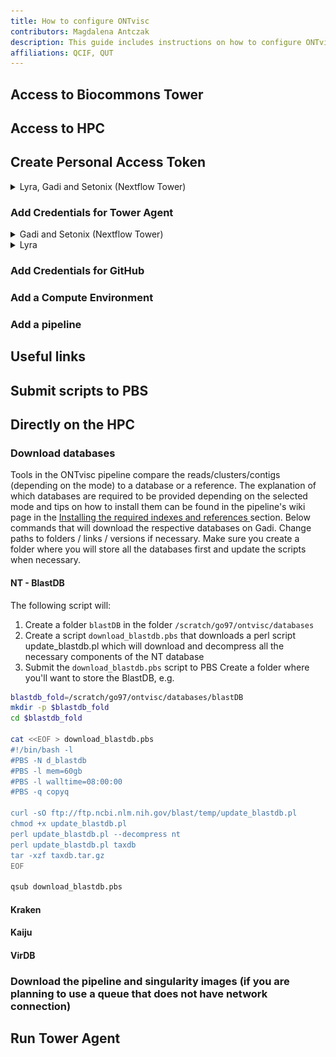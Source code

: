 ```yaml
---
title: How to configure ONTvisc
contributors: Magdalena Antczak
description: This guide includes instructions on how to configure ONTvisc on the following HPC Gadi, Setonix and Lyra
affiliations: QCIF, QUT
---
```

## Access to Biocommons Tower
## Access to HPC

## Create Personal Access Token
<details>
  <summary>
    Lyra, Gadi and Setonix (Nextflow Tower)
  </summary>
You will need the authentication token for running Tower Agent (Gadi, Setonix) and to direct monitoring of the pipeline to Nextflow Tower (Lyra). The authentication token can be created in `Your tokens` section of your profile in Nextflow Tower.<br> 
![Token](./images/token.png)
  <br>
More information on the authentication can be found in the Nextflow Tower documentation: [Authentication (Seqera)](https://help.tower.nf/23.2/api/overview/#authentication) and [Create Personal Token (Australian BioCommons)](https://docs.google.com/document/d/1DZ-dsaDjiM8bVo4VifPAXP7Nah7V7mHlluijb3KYj8E/edit#heading=h.ar0302xrqom4).
</details>

### Add Credentials for Tower Agent
<details>
  <summary>
    Gadi and Setonix (Nextflow Tower)
  </summary>
</details>

<details>
  <summary>
    Lyra
  </summary>
  You are only allowed to monitor jobs using Nextflow Tower on Lyra and that does not require running the Tower Agent.
</details>



### Add Credentials for GitHub
### Add a Compute Environment
### Add a pipeline



## Useful links
## Submit scripts to PBS

## Directly on the HPC
### Download databases
Tools in the ONTvisc pipeline compare the reads/clusters/contigs (depending on the mode) to a database or a reference. The explanation of which databases are required to be provided depending on the selected mode and tips on how to install them can be found in the pipeline's wiki page in the <a href="https://github.com/maelyg/ontvisc/wiki/Installation#installing-the-required-indexes-and-references"> Installing the required indexes and references </a> section. Below commands that will download the respective databases on Gadi. Change paths to folders / links / versions if necessary. Make sure you create a folder where you will store all the databases first and update the scripts when necessary.
#### NT - BlastDB
The following script will:
1) Create a folder ```blastDB``` in the folder ```/scratch/go97/ontvisc/databases```
2) Create a script ```download_blastdb.pbs``` that downloads a perl script update_blastdb.pl which will download and decompress all the necessary components of the NT database
3) Submit the ```download_blastdb.pbs``` script to PBS
Create a folder where you'll want to store the BlastDB, e.g.
```bash
blastdb_fold=/scratch/go97/ontvisc/databases/blastDB
mkdir -p $blastdb_fold
cd $blastdb_fold

cat <<EOF > download_blastdb.pbs
#!/bin/bash -l
#PBS -N d_blastdb
#PBS -l mem=60gb
#PBS -l walltime=08:00:00
#PBS -q copyq

curl -sO ftp://ftp.ncbi.nlm.nih.gov/blast/temp/update_blastdb.pl
chmod +x update_blastdb.pl
perl update_blastdb.pl --decompress nt
perl update_blastdb.pl taxdb
tar -xzf taxdb.tar.gz
EOF

qsub download_blastdb.pbs
```
#### Kraken
#### Kaiju
#### VirDB
### Download the pipeline and singularity images (if you are planning to use a queue that does not have network connection)

## Run Tower Agent
